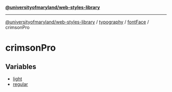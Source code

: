 [**@universityofmaryland/web-styles-library**](../../../../../README.md)

***

[@universityofmaryland/web-styles-library](../../../../../README.md) / [typography](../../../../README.md) / [fontFace](../../README.md) / crimsonPro

# crimsonPro

## Variables

- [light](variables/light.md)
- [regular](variables/regular.md)
